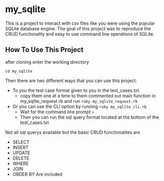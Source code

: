 # my_sqlite

This is a project to interact with csv files like you were using the popular SQLite database engine.
The goal of this project was to reproduce the CRUD functionality and easy to use command line operations of SQLite.

## How To Use This Project

after cloning enter the working directory

```cd my_sqlite```

Then there are two different ways that you can use this project:

- To you the test case format given to you in the test_cases.txt.
  - copy them one at a time to them commented out main function in my_sqlite_request.rb and run ```ruby my_sqlite_request.rb```
- Or you can use the CLI option by running ```ruby my_sqlite_cli.rb```
  - Wait for the command line prompt ```>```
  - Then you can run the sql query format located at the bottom of the test_cases.txt

Not all sql querys available but the basic CRUD functionalites are

- SELECT
- INSERT
- UPDATE
- DELETE
- WHERE
- JOIN
- ORDER BY
Are included

